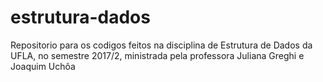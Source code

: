 # estrutura-dados
Repositorio para os codigos feitos na disciplina de Estrutura de Dados da UFLA, no semestre 2017/2, ministrada pela professora Juliana Greghi e Joaquim Uchôa
